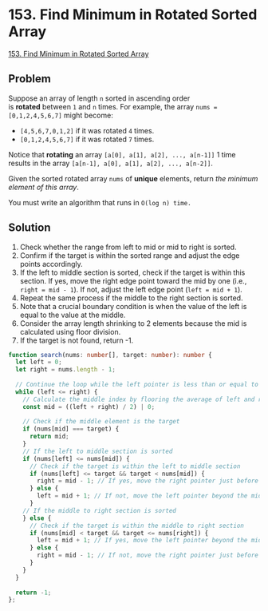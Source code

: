 # 153. Find Minimum in Rotated Sorted Array

[153. Find Minimum in Rotated Sorted Array](https://leetcode.com/problems/find-minimum-in-rotated-sorted-array/)

## Problem

Suppose an array of length `n` sorted in ascending order is **rotated** between `1` and `n` times. For example, the array `nums = [0,1,2,4,5,6,7]` might become:

- `[4,5,6,7,0,1,2]` if it was rotated `4` times.
- `[0,1,2,4,5,6,7]` if it was rotated `7` times.

Notice that **rotating** an array `[a[0], a[1], a[2], ..., a[n-1]]` 1 time results in the array `[a[n-1], a[0], a[1], a[2], ..., a[n-2]]`.

Given the sorted rotated array `nums` of **unique** elements, return _the minimum element of this array_.

You must write an algorithm that runs in `O(log n) time.`

## Solution

1. Check whether the range from left to mid or mid to right is sorted.
2. Confirm if the target is within the sorted range and adjust the edge points accordingly.
3. If the left to middle section is sorted, check if the target is within this section. If yes, move the right edge point toward the mid by one (i.e., `right = mid - 1`). If not, adjust the left edge point (`left = mid + 1`).
4. Repeat the same process if the middle to the right section is sorted.
5. Note that a crucial boundary condition is when the value of the left is equal to the value at the middle.
6. Consider the array length shrinking to 2 elements because the mid is calculated using floor division.
7. If the target is not found, return -1.

```typescript
function search(nums: number[], target: number): number {  
  let left = 0;  
  let right = nums.length - 1;  
  
  // Continue the loop while the left pointer is less than or equal to the right pointer  
  while (left <= right) {  
    // Calculate the middle index by flooring the average of left and right  
    const mid = ((left + right) / 2) | 0;  
  
    // Check if the middle element is the target  
    if (nums[mid] === target) {  
      return mid;  
    }  
    // If the left to middle section is sorted  
    if (nums[left] <= nums[mid]) {  
      // Check if the target is within the left to middle section  
      if (nums[left] <= target && target < nums[mid]) {  
        right = mid - 1; // If yes, move the right pointer just before the middle index  
      } else {  
        left = mid + 1; // If not, move the left pointer beyond the middle index  
      }  
    // If the middle to right section is sorted  
    } else {  
      // Check if the target is within the middle to right section  
      if (nums[mid] < target && target <= nums[right]) {  
        left = mid + 1; // If yes, move the left pointer beyond the middle index  
      } else {  
        right = mid - 1; // If not, move the right pointer just before the middle index  
      }  
    }  
  }  
  
  return -1;  
};
```
